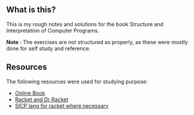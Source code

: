 ## What is this?

This is my rough notes and solutions for the book Structure and Interpretation of Computer Programs.

**Note** : The exercises are not structured as properly, as these were mostly done
for self study and reference.

## Resources

The following resources were used for studying purpose:

- [Online Book](https://sarabander.github.io/sicp/html/index.xhtml#SEC_Contents)
- [Racket and Dr Racket](https://racket-lang.org/)
- [SICP lang for racket where necessary](http://planet.racket-lang.org/display.ss?package=sicp.plt&owner=neil)

